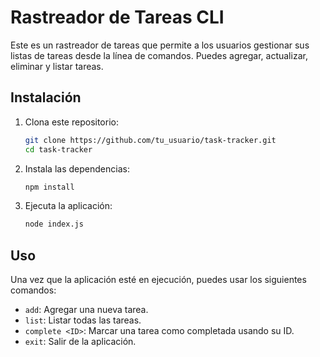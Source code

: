 # Rastreador de Tareas CLI

Este es un rastreador de tareas que permite a los usuarios gestionar sus listas de tareas desde la línea de comandos. Puedes agregar, actualizar, eliminar y listar tareas.

## Instalación

1. Clona este repositorio:

   ```bash
   git clone https://github.com/tu_usuario/task-tracker.git
   cd task-tracker
   ```

2. Instala las dependencias:

   ```bash
   npm install
   ```

3. Ejecuta la aplicación:
   ```bash
   node index.js
   ```

## Uso

Una vez que la aplicación esté en ejecución, puedes usar los siguientes comandos:

- `add`: Agregar una nueva tarea.
- `list`: Listar todas las tareas.
- `complete <ID>`: Marcar una tarea como completada usando su ID.
- `exit`: Salir de la aplicación.
